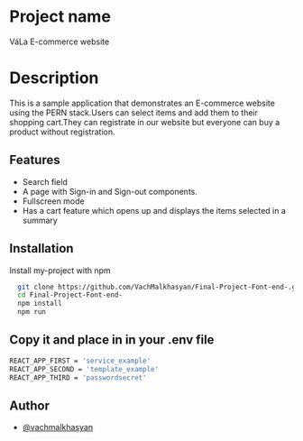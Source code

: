 # Project name
VáLa E-commerce website
# Description 
This is a sample application that demonstrates an E-commerce website using the PERN stack.Users can select items and add them to their shopping cart.They can registrate in our website but everyone can buy a product without registration.

## Features

- Search field
- A page with Sign-in and Sign-out components.
- Fullscreen mode
- Has a cart feature which opens up and displays the items selected in a summary

## Installation

Install my-project with npm

```bash
  git clone https://github.com/VachMalkhasyan/Final-Project-Font-end-.git
  cd Final-Project-Font-end-
  npm install
  npm run
```
## Copy it and place in in your .env file
```bash
REACT_APP_FIRST = 'service_example'
REACT_APP_SECOND = 'template_example'
REACT_APP_THIRD = 'passwordsecret'
```
## Author

- [@vachmalkhasyan](https://github.com/VachMalkhasyan)

